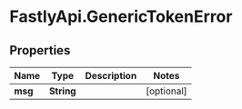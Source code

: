 # FastlyApi.GenericTokenError

## Properties

Name | Type | Description | Notes
------------ | ------------- | ------------- | -------------
**msg** | **String** |  | [optional] 


